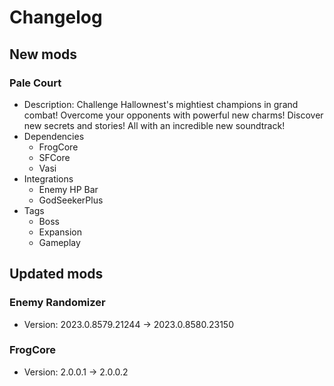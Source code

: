# Changelog


## New mods

### Pale Court

- Description: Challenge Hallownest&#x27;s mightiest champions in grand combat!
Overcome your opponents with powerful new charms!
Discover new secrets and stories!
All with an incredible new soundtrack!
- Dependencies
  + FrogCore
  + SFCore
  + Vasi
- Integrations
  + Enemy HP Bar
  + GodSeekerPlus
- Tags
  + Boss
  + Expansion
  + Gameplay


## Updated mods

### Enemy Randomizer

- Version: 2023.0.8579.21244 -> 2023.0.8580.23150

### FrogCore

- Version: 2.0.0.1 -> 2.0.0.2


